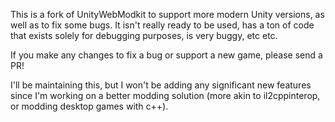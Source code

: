This is a fork of UnityWebModkit to support more modern Unity versions, as well as to fix some bugs. It isn't really ready to be used, has a ton of code that exists solely for debugging purposes, is very buggy, etc etc.

If you make any changes to fix a bug or support a new game, please send a PR!

I'll be maintaining this, but I won't be adding any significant new features since I'm working on a better modding solution (more akin to il2cppinterop, or modding desktop games with c++).